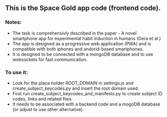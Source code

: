 ## This is the Space Gold app code (frontend code).
### Notes:
* The task is comprehensivly described in the paper - A novel smartphone app for experimental habit induction in humans (Gera et al.)
* The app is designed as a progressive web application (PWA) and is compatible with both iphones and andorid-based smartphones.
* It is designed to be connected with a mongoDB database and to use websockets for fast communication.

### To use it: 
* Look for the place holder ROOT_DOMAIN in settings.js and create_subject_keycodes.py and insert the root domain used.
* First run create_subject_keycodes_and_manifests.py to create subject ID codes, links and related files.
* It needs to be associated with a backend code and a mogoDB database (or adjust to use other alternative).

